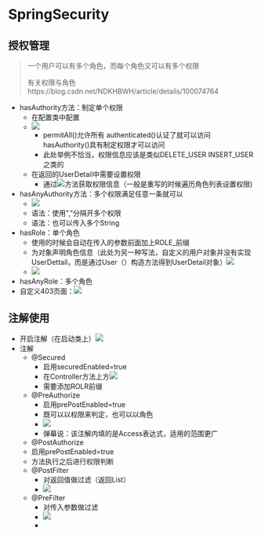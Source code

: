 # SpringSecurity

## 授权管理

> 一个用户可以有多个角色，而每个角色又可以有多个权限
>
> 有关权限与角色https://blog.csdn.net/NDKHBWH/article/details/100074764

+ hasAuthority方法：制定单个权限
  + 在配置类中配置
  + ![](https://home.innky.xyz:25566/images/202203141008526.png)
    + permitAll()允许所有 authenticated()认证了就可以访问 hasAuthority()具有制定权限才可以访问
    + 此处举例不恰当，权限信息应该是类似DELETE_USER INSERT_USER之类的
  + 在返回的UserDetail中需要设置权限
    + 通过![](https://home.innky.xyz:25566/images/202203141022711.png)方法获取权限信息（一般是重写的时候遍历角色列表设置权限)
+ hasAnyAuthority方法：多个权限满足任意一条就可以
  + ![](https://home.innky.xyz:25566/images/202203141013453.png)
  + 语法：使用","分隔开多个权限
  + 语法：也可以传入多个String
+ hasRole：单个角色
  + 使用的时候会自动在传入的参数前面加上ROLE_前缀
  + 为对象声明角色信息（此处为另一种写法，自定义的用户对象并没有实现UserDettail，而是通过User（）构造方法得到UserDetail对象）![](https://home.innky.xyz:25566/images/202203141029880.png)
  + ![](https://home.innky.xyz:25566/images/202203141030152.png)
+ hasAnyRole：多个角色
+ 自定义403页面：![](https://home.innky.xyz:25566/images/202203141033476.png)

## 注解使用

+ 开启注解（在启动类上）![](https://home.innky.xyz:25566/images/202203141035370.png)
+ 注解
  + @Secured
    + 启用securedEnabled=true
    + 在Controller方法上方![](https://home.innky.xyz:25566/images/202203141037106.png)
    + 需要添加ROLR前缀
  + @PreAuthorize
    + 启用prePostEnabled=true
    + 既可以以权限来判定，也可以以角色
    + ![](https://home.innky.xyz:25566/images/202203141054546.png)
    + 弹幕说：该注解内填的是Access表达式，适用的范围更广
  +  @PostAuthorize
    + 启用prePostEnabled=true
    + 方法执行之后进行权限判断
  + @PostFilter
    + 对返回值做过滤（返回List）
    + ![](https://home.innky.xyz:25566/images/202203141101133.png)
  + @PreFilter
    + 对传入参数做过滤
    + ![](https://home.innky.xyz:25566/images/202203141101558.png)
    + 